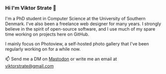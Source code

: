 ### Hi I'm Viktor Strate 👋

I'm a PhD student in Computer Science at the University of Southern Denmark. I've also been a freelance web designer for many years.
I strongly believe in the spirit of open-source software, and I use much of my spare time working on projects here on GitHub.

I mainly focus on Photoview, a self-hosted photo gallery that I've been regularly working on for a while now.

📫 Send me a DM on [Mastodon](https://mastodon.social/@viktorstrate) or write me an email at [viktorstrate@gmail.com](mailto:viktorstrate@gmail.com)
